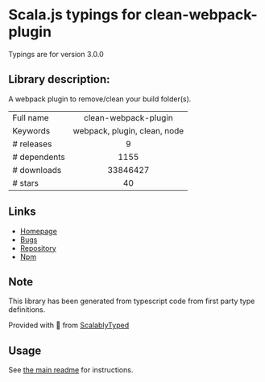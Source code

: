 
# Scala.js typings for clean-webpack-plugin

Typings are for version 3.0.0

## Library description:
A webpack plugin to remove/clean your build folder(s).

|                    |                 |
| ------------------ | :-------------: |
| Full name          | clean-webpack-plugin |
| Keywords           | webpack, plugin, clean, node |
| # releases         | 9 |
| # dependents       | 1155 |
| # downloads        | 33846427 |
| # stars            | 40 |

## Links
- [Homepage](https://github.com/johnagan/clean-webpack-plugin)
- [Bugs](https://github.com/johnagan/clean-webpack-plugin/issues)
- [Repository](https://github.com/johnagan/clean-webpack-plugin)
- [Npm](https://www.npmjs.com/package/clean-webpack-plugin)
    


## Note
This library has been generated from typescript code from first party type definitions.

Provided with :purple_heart: from [ScalablyTyped](https://github.com/oyvindberg/ScalablyTyped)

## Usage
See [the main readme](../../readme.md) for instructions.


